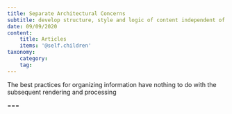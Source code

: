 ```yaml
---
title: Separate Architectural Concerns
subtitle: develop structure, style and logic of content independent of each other
date: 09/09/2020
content:
    title: Articles
    items: '@self.children'
taxonomy:
    category: 
    tag: 
---
```


The best practices for organizing information have nothing to do with the subsequent rendering and processing

===


